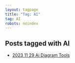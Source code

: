 ```yaml
---
layout: tagpage
title: "Tag: AI"
tag: AI
robots: noindex
---
```


## Posts tagged with AI
- [2023 11 29 Ai Diagram Tools](/2023-11-29-ai-diagram-tools)
